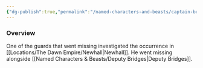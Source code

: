 ```yaml
---
{"dg-publish":true,"permalink":"/named-characters-and-beasts/captain-brookes/","tags":["NPC"],"updated":"2025-03-01T21:15:23.471+00:00"}
---
```



### Overview
One of the guards that went missing investigated the occurrence in [[Locations/The Dawn Empire/Newhall\|Newhall]]. He went missing alongside [[Named Characters & Beasts/Deputy Bridges\|Deputy Bridges]].